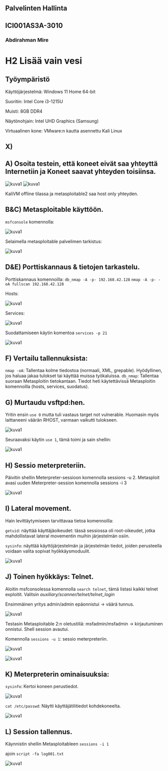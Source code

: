 ## Palvelinten Hallinta
## ICI001AS3A-3010
### Abdirahman Mire

# H2 Lisää vain vesi

## Työympäristö

Käyttöjärjestelmä: Windows 11 Home 64-bit

Suoritin: Intel Core i3-1215U

Muisti: 8GB DDR4

Näytönohjain: Intel UHD Graphics (Samsung)

Virtuaalinen kone: VMware:n kautta asennettu Kali Linux



## X)

## A) Osoita testein, että koneet eivät saa yhteyttä Internetiin ja Koneet saavat yhteyden toisiinsa.

![kuva1](/H2/kuvat/kuva1.png)
![kuva1](/H2/kuvat/kuva2.png)

KaliVM offline tilassa ja metasploitable2 saa host only yhteyden.

## B&C) Metasploitable käyttöön.

`msfconsole` komennolla:

![kuva1](/H2/kuvat/kuva5.png)

Selaimella metasploitable palvelimen tarkistus:

![kuva1](/H2/kuvat/kuva4.png)

## D&E) Porttiskannaus & tietojen tarkastelu.

Porttiskannaus komennoilla: `db_nmap -A -p- 192.168.42.128` `nmap -A -p- -oA fullscan 192.168.42.128`

Hosts:

![kuva1](/H2/kuvat/kuva6.png)

Services:

![kuva1](/H2/kuvat/kuva7.png)

Suodattamiseen käytin komentoa `services -p 21`

![kuva1](/H2/kuvat/kuva8.png)

## F) Vertailu  tallennuksista:

`nmap -oA`: Tallentaa kolme tiedostoa (normaali, XML, grepable). Hyödyllinen, jos haluaa jakaa tulokset tai käyttää muissa työkaluissa.
`db_nmap`: Tallentaa suoraan Metasploitin tietokantaan. Tiedot heti käytettävissä Metasploitin komennoilla (hosts, services, suodatus).

## G) Murtaudu vsftpd:hen.

 Yritin ensin `use 0` mutta tuli vastaus target not vulnerable. Huomasin myös laittaneeni väärän RHOST, varmaan vaikutti tulokseen.
 
![kuva1](/H2/kuvat/kuva9.png)


Seuraavaksi käytin `use 1`, tämä toimi ja sain shellin:

![kuva1](/H2/kuvat/kuva10.png)

## H) Sessio meterpreteriin.

Päivitin shellin Meterpreter-sessioon komennolla sessions -u 2.
Metasploit avasi uuden Meterpreter-session komennolla sessions -i 3


![kuva1](/H2/kuvat/kuva11.png)

## I) Lateral movement.

Hain levittäytymiseen tarvittavaa tietoa komennoilla:

`getuid`: näyttää käyttäjäoikeudet: tässä sessiossa oli root-oikeudet, jotka mahdollistavat lateral movementin muihin järjestelmän osiin.

`sysinfo`: näyttää käyttöjärjestelmän ja järjestelmän tiedot, joiden perusteella voidaan valita sopivat hyökkäysmoduulit.

![kuva1](/H2/kuvat/kuva12.png)

## J) Toinen hyökkäys: Telnet.

Aloitin msfconsolessa komennolla `search telnet`, tämä listasi kaikki telnet exploitit. Valitsin *auxiliary/scanner/telnet/telnet_login*

Ensimmäinen yritys admin/admin epäonnistui → väärä tunnus.

![kuva1](/H2/kuvat/kuva13.png)

Testasin Metasploitable 2:n oletustiliä: msfadmin/msfadmin → kirjautuminen onnistui. Shell session avautui.

Komennolla `sessions -u 1`: sessio meterpreteriin.

![kuva1](/H2/kuvat/kuva14.png)

![kuva1](/H2/kuvat/kuva15.png)


## K) Meterpreterin ominaisuuksia: 

`sysinfo`: Kertoi koneen perustiedot.

![kuva1](/H2/kuvat/kuva16.png)

`cat /etc/passwd`: Näytti käyttäjätilitiedot kohdekoneelta.

![kuva1](/H2/kuvat/kuva17.png)

## L) Session tallennus.

Käynnistin shellin Metasploitableen `sessions -i 1`

ajoin `script -fa log001.txt`

![kuva1](/H2/kuvat/kuva18.png)






